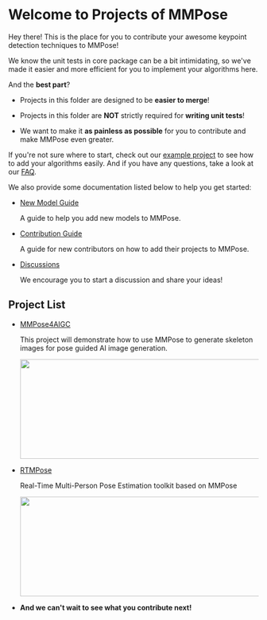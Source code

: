 # Welcome to Projects of MMPose

Hey there! This is the place for you to contribute your awesome keypoint detection techniques to MMPose!

We know the unit tests in core package can be a bit intimidating, so we've made it easier and more efficient for you to implement your algorithms here.

And the **best part**?

- Projects in this folder are designed to be **easier to merge**!

- Projects in this folder are **NOT** strictly required for **writing unit tests**!

- We want to make it **as painless as possible** for you to contribute and make MMPose even greater.

If you're not sure where to start, check out our [example project](./example_project) to see how to add your algorithms easily. And if you have any questions, take a look at our [FAQ](./faq.md).

We also provide some documentation listed below to help you get started:

- [New Model Guide](https://mmpose.readthedocs.io/en/1.x/migration.html#step3-model)

  A guide to help you add new models to MMPose.

- [Contribution Guide](https://mmpose.readthedocs.io/en/1.x/notes/contribution_guide.html)

  A guide for new contributors on how to add their projects to MMPose.

- [Discussions](https://github.com/open-mmlab/mmpose/discussions)

  We encourage you to start a discussion and share your ideas!

## Project List

- [MMPose4AIGC](./mmpose4aigc)

  This project will demonstrate how to use MMPose to generate skeleton images for pose guided AI image generation.

  <div align=center>
  <img src="https://user-images.githubusercontent.com/13503330/222403836-c65ba905-4bdd-4a44-834c-ff8d5959649d.png" width=1000 height=200/>
  </div>

- [RTMPose](./rtmpose)

  Real-Time Multi-Person Pose Estimation toolkit based on MMPose

  <div align="center">
  <img width=1000 height=200 src="https://user-images.githubusercontent.com/15977946/225229448-36ff568d-a723-4248-bb19-2df4044ff8e8.png"/>
  </div>

- **And we can't wait to see what you contribute next!**
